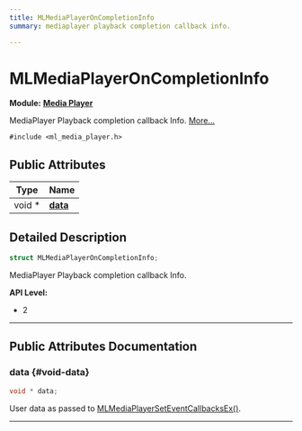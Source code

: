 ```yaml
---
title: MLMediaPlayerOnCompletionInfo
summary: mediaplayer playback completion callback info. 

---
```


# MLMediaPlayerOnCompletionInfo

**Module:** **[Media Player](/versioned_docs/version-02-Aug-2023/api-ref/api/Modules/group___media_player/group___media_player.md)**



MediaPlayer Playback completion callback Info.  [More...](#detailed-description)


`#include <ml_media_player.h>`

## Public Attributes

| Type           | Name           |
| -------------- | -------------- |
| void * | **[data](/versioned_docs/version-02-Aug-2023/api-ref/api/Modules/group___media_player/struct_m_l_media_player_on_completion_info.md#void-data)**  |

## Detailed Description

```cpp
struct MLMediaPlayerOnCompletionInfo;
```

MediaPlayer Playback completion callback Info. 




**API Level:**
  * 2




-----------
## Public Attributes Documentation

### data {#void-data}

```cpp
void * data;
```


User data as passed to [MLMediaPlayerSetEventCallbacksEx()](/versioned_docs/version-02-Aug-2023/api-ref/api/Modules/group___media_player/group___media_player.md#mlresult-mlmediaplayerseteventcallbacksex). 





-----------


